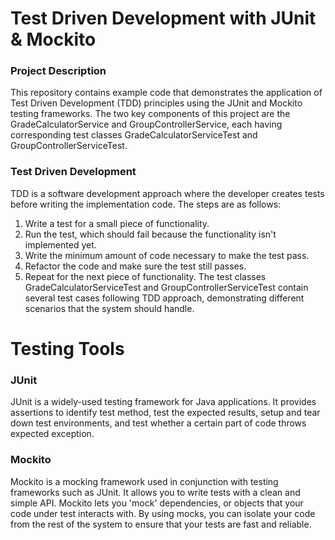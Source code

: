 # Test Driven Development with JUnit & Mockito
### Project Description
This repository contains example code that demonstrates the application of Test Driven Development (TDD) principles using the JUnit and Mockito testing frameworks. The two key components of this project are the GradeCalculatorService and GroupControllerService, each having corresponding test classes GradeCalculatorServiceTest and GroupControllerServiceTest.

### Test Driven Development
TDD is a software development approach where the developer creates tests before writing the implementation code. The steps are as follows:

1. Write a test for a small piece of functionality.
2. Run the test, which should fail because the functionality isn't implemented yet.
3. Write the minimum amount of code necessary to make the test pass.
4. Refactor the code and make sure the test still passes.
5. Repeat for the next piece of functionality.
The test classes GradeCalculatorServiceTest and GroupControllerServiceTest contain several test cases following TDD approach, demonstrating different scenarios that the system should handle.

# Testing Tools
### JUnit
JUnit is a widely-used testing framework for Java applications. It provides assertions to identify test method, test the expected results, setup and tear down test environments, and test whether a certain part of code throws expected exception.

### Mockito
Mockito is a mocking framework used in conjunction with testing frameworks such as JUnit. It allows you to write tests with a clean and simple API. Mockito lets you 'mock' dependencies, or objects that your code under test interacts with. By using mocks, you can isolate your code from the rest of the system to ensure that your tests are fast and reliable.
